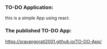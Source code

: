 ### TO-DO Application:
 this is a simple App using react.
 
 ### The published TO-DO App:
 https://sravangorati2001.github.io/TO-DO-App/
